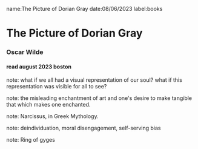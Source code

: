 name:The Picture of Dorian Gray
date:08/06/2023
label:books

# The Picture of Dorian Gray
### Oscar Wilde
#### read august 2023 boston


note: what if we all had a visual representation of our soul? what if this representation was visible for all to see?

note: the misleading enchantment of art and one's desire to make tangible that which makes one enchanted.

note: Narcissus, in Greek Mythology.

note: deindividuation, moral disengagement, self-serving bias

note: Ring of gyges